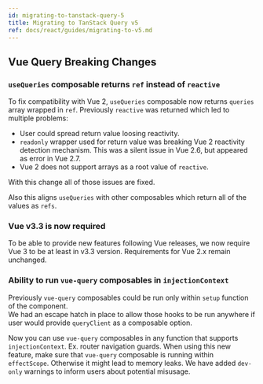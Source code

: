 ```yaml
---
id: migrating-to-tanstack-query-5
title: Migrating to TanStack Query v5
ref: docs/react/guides/migrating-to-v5.md
---
```


[//]: # 'FrameworkSpecificBreakingChanges'

## Vue Query Breaking Changes

### `useQueries` composable returns `ref` instead of `reactive`

To fix compatibility with Vue 2, `useQueries` composable now returns `queries` array wrapped in `ref`.
Previously `reactive` was returned which led to multiple problems:

- User could spread return value loosing reactivity.
- `readonly` wrapper used for return value was breaking Vue 2 reactivity detection mechanism. This was a silent issue in Vue 2.6, but appeared as error in Vue 2.7.
- Vue 2 does not support arrays as a root value of `reactive`.

With this change all of those issues are fixed.

Also this aligns `useQueries` with other composables which return all of the values as `refs`.

### Vue v3.3 is now required

To be able to provide new features following Vue releases, we now require Vue 3 to be at least in v3.3 version.
Requirements for Vue 2.x remain unchanged.

[//]: # 'FrameworkSpecificBreakingChanges'
[//]: # 'FrameworkSpecificNewFeatures'

### Ability to run `vue-query` composables in `injectionContext`

Previously `vue-query` composables could be run only within `setup` function of the component.  
We had an escape hatch in place to allow those hooks to be run anywhere if user would provide `queryClient` as a composable option.

Now you can use `vue-query` composables in any function that supports `injectionContext`. Ex. router navigation guards.
When using this new feature, make sure that `vue-query` composable is running within `effectScope`. Otherwise it might lead to memory leaks.
We have added `dev-only` warnings to inform users about potential misusage.

[//]: # 'FrameworkSpecificNewFeatures'
